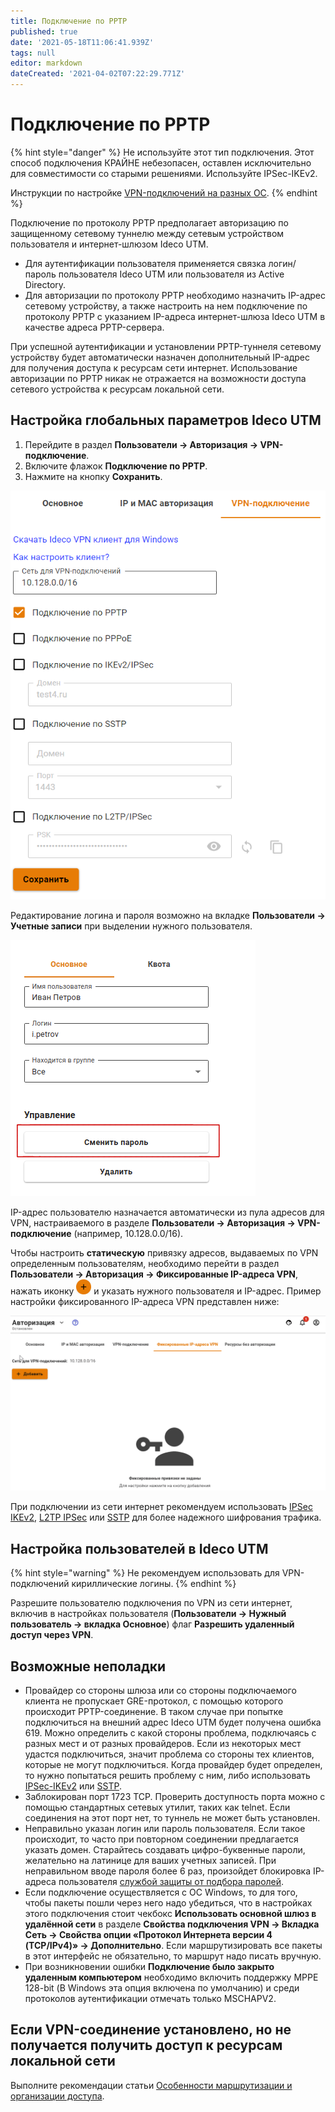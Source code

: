 ```yaml
---
title: Подключение по PPTP
published: true
date: '2021-05-18T11:06:41.939Z'
tags: null
editor: markdown
dateCreated: '2021-04-02T07:22:29.771Z'
---
```


# Подключение по PPTP

{% hint style="danger" %}
Не используйте этот тип подключения. Этот способ подключения КРАЙНЕ небезопасен, оставлен исключительно для совместимости со старыми решениями. Используйте IPSec-IKEv2.

Инструкции по настройке [VPN-подключений на разных ОС](../../../recipes/popular-recipes/vpn/README.md).
{% endhint %}

Подключение по протоколу PPTP предполагает авторизацию по защищенному сетевому туннелю между сетевым устройством пользователя и интернет-шлюзом Ideco UTM.

* Для аутентификации пользователя применяется связка логин/пароль пользователя Ideco UTM или пользователя из Active Directory.
* Для авторизации по протоколу PPTP необходимо назначить IP-адрес сетевому устройству, а также настроить на нем подключение по протоколу PPTP с указанием IP-адреса интернет-шлюза Ideco UTM в качестве адреса PPTP-сервера.

При успешной аутентификации и установлении PPTP-туннеля сетевому устройству будет автоматически назначен дополнительный IP-адрес для получения доступа к ресурсам сети интернет. Использование авторизации по PPTP никак не отражается на возможности доступа сетевого устройства к ресурсам локальной сети.

## Настройка глобальных параметров Ideco UTM

1. Перейдите в раздел **Пользователи -&gt; Авторизация -&gt; VPN-подключение**.
2. Включите флажок **Подключение по PPTP**.
3. Нажмите на кнопку **Сохранить**.
   
![](../../../.gitbook/assets/pptp.png)

Редактирование логина и пароля возможно на вкладке **Пользователи -> Учетные записи** при выделении нужного пользователя.

![](../../../.gitbook/assets/change_pass.png)

IP-адрес пользователю назначается автоматически из пула адресов для VPN, настраиваемого в разделе **Пользователи -> Авторизация -> VPN-подключение** (например, 10.128.0.0/16).

Чтобы настроить **статическую** привязку адресов, выдаваемых по VPN определенным пользователям, необходимо перейти в раздел **Пользователи -> Авторизация -> Фиксированные IP-адреса VPN**, нажать иконку ![ok\_with\_icon.png](../../../.gitbook/assets/ok-with-icon.png) и указать нужного пользователя и IP-адрес. Пример настройки фиксированного IP-адреса VPN представлен ниже:

![](../../../.gitbook/assets/add-ip-vpn.gif)

При подключении из сети интернет рекомендуем использовать [IPSec IKEv2](../../services/vpn-tunnel-protocols/client-to-site/ipsec-ikev2.md), [L2TP IPSec](../../services/vpn-tunnel-protocols/client-to-site/l2tp-ipsec.md) или [SSTP](../../services/vpn-tunnel-protocols/client-to-site/sstp.md) для более надежного шифрования трафика.

## Настройка пользователей в Ideco UTM

{% hint style="warning" %}
Не рекомендуем использовать для VPN-подключений кириллические логины.
{% endhint %}

Разрешите пользователю подключения по VPN из сети интернет, включив в настройках пользователя \(**Пользователи -&gt; Нужный пользователь -&gt; вкладка Основное**\) флаг **Разрешить удаленный доступ через VPN**.

## Возможные неполадки

* Провайдер со стороны шлюза или со стороны подключаемого клиента не пропускает GRE-протокол, с помощью которого происходит PPTP-соединение. В таком случае при попытке подключиться на внешний адрес Ideco UTM будет получена ошибка 619. Можно определить с какой стороны проблема, подключаясь с разных мест и от разных провайдеров. Если из некоторых мест удастся подключиться, значит проблема со стороны тех клиентов, которые не могут подключиться. Когда провайдер будет определен, то нужно попытаться решить проблему с ним, либо использовать [IPSec-IKEv2](../../services/vpn-tunnel-protocols/client-to-site/ipsec-ikev2.md) или [SSTP](../../services/vpn-tunnel-protocols/client-to-site/sstp.md).
* Заблокирован порт 1723 TCP. Проверить доступность порта можно с помощью стандартных сетевых утилит, таких как telnet. Если соединения на этот порт нет, то туннель не может быть установлен.
* Неправильно указан логин или пароль пользователя. Если такое происходит, то часто при повторном соединении предлагается указать домен. Старайтесь создавать цифро-буквенные пароли, желательно на латинице для ваших учетных записей. При неправильном вводе пароля более 6 раз, произойдет блокировка IP-адреса пользователя [службой защиты от подбора паролей](../../monitor/fail2ban.md).
* Если подключение осуществляется с ОС Windows, то для того, чтобы пакеты пошли через него надо убедиться, что в настройках этого подключения стоит чекбокс **Использовать основной шлюз в удалённой сети** в разделе **Свойства подключения VPN -&gt; Вкладка Сеть -&gt; Свойства опции «Протокол Интернета версии 4 \(TCP/IPv4\)» -&gt; Дополнительно**. Если маршрутизировать все пакеты в этот интерфейс не обязательно, то маршрут надо писать вручную.
* При возникновении ошибки **Подключение было закрыто удаленным компьютером** необходимо включить поддержку MPPE 128-bit \(В Windows эта опция включена по умолчанию\) и среди протоколов аутентификации отмечать только MSCHAPV2.

## Если VPN-соединение установлено, но не получается получить доступ к ресурсам локальной сети

Выполните рекомендации статьи [Особенности маршрутизации и организации доступа](../../services/vpn-tunnel-protocols/client-to-site/features.md).
